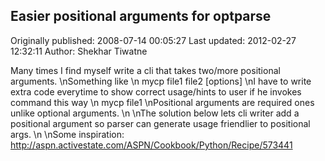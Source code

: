 ## Easier positional arguments for optparse

Originally published: 2008-07-14 00:05:27
Last updated: 2012-02-27 12:32:11
Author: Shekhar Tiwatne

Many times I find myself write a cli that takes two/more positional arguments.\nSomething like\n  mycp file1 file2 [options]\nI have to write extra code everytime to show correct usage/hints to user if he invokes command this way\n mycp file1\nPositional arguments are required ones unlike optional arguments.\n\nThe solution below lets cli writer add a positional argument so parser can generate usage friendlier to positional args.\n\nSome inspiration: http://aspn.activestate.com/ASPN/Cookbook/Python/Recipe/573441